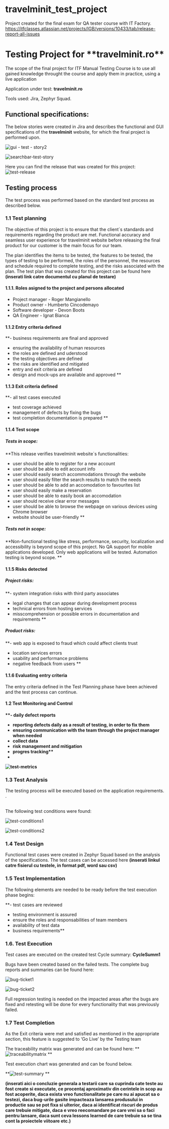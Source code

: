 # travelminit_test_project
Project created for the final exam for QA tester course with IT Factory.
https://itfclasses.atlassian.net/projects/IGB/versions/10433/tab/release-report-all-issues

<h1>Testing Project for **travelminit.ro**</h1>

The scope of the final project for ITF Manual Testing Course is to use all gained knowledge throught the course and apply them in practice, using a live application

Application under test: **travelminit.ro**

Tools used: Jira, Zephyr Squad.

<h2>Functional specifications:</h2>

The below stories were created in Jira and describes the functional and GUI specifications of the **travelminit** website,  for which the final project is performed upon.

![gui - test - story2](https://github.com/Biacna/travelminit_test_project/assets/118627174/e8f7ca65-59ca-4eea-85dc-2c210767b7dd)

![searchbar-test-story](https://github.com/Biacna/travelminit_test_project/assets/118627174/c5d80d21-3dcd-40cf-9964-a22348fd9652)

Here you can find the release that was created for this project:
![test-release](https://github.com/user-attachments/assets/96997da7-8f19-4622-9e62-13d0690adda5)

<h2>Testing process</h2>

The test process was performed based on the standard test process as described below.

<h3>1.1 Test planning</h3>

The objective of this project is to ensure that the client`s standards and requirements regarding the product are met. Functional accuracy and seamless user experience for travelminit website before releasing the final product for our customer is the main focus for our team.

The plan identifies the items to be tested, the features to be tested, the types of testing to be performed, the roles of the personnel, the resources and schedule required to complete testing, and the risks associated with the plan. The test plan that was created for this project can be found here **(inserati link catre documentul cu planul de testare)**

<h4>1.1.1. Roles asigned to the project and persons allocated</h4>

<ul>
  <li>Project manager - Roger Mangianello</li> 
  <li>Product owner - Humberto Cincodemayo</li>
  <li>Software developer - Devon Boots</li>
  <li>QA Engineer - Ignat Bianca</li>
</ul>

<h4> 1.1.2 Entry criteria defined </h4>

**-	business requirements are final and approved
- ensuring the availability of human resources
- the roles are defined and uderstood
- the testing objectives are defined
- the risks are identified and mitigated
- entry and exit criteria are defined
-	design and mock-ups are available and approved
**

<h4> 1.1.3 Exit criteria defined </h4>

**-	all test cases executed
-	test coverage achieved
-	management of defects by fixing the bugs
-	test completion documentation is prepared
**

<h4> 1.1.4 Test scope</h4>

<h5> Tests in scope: </h5>

**This release verifies travelminit website`s functionalities:
- user should be able to register for a new account
- user should be able to edit account info
- user should easily search accommodations through the website
- user should easily filter the search results to match the needs
- user should be able to add an accomodation to favourites list
- user should easily make a reservation
- user should be able to easily book an accomodation
- user should receive clear error messages
- user should be able to browse the webpage on various devices using Chrome browser
- website should be user-friendly
**

<h5>Tests not in scope: </h5>

**Non-functional testing like stress, performance, security, localization and accessibility is beyond scope of this project.
No QA support for mobile applications developed. Only web applications will be tested.
Automation testing is beyond scope.
**

<h4>1.1.5 Risks detected</h4>

<h5>Project risks:</h5>

**-	system integration risks with third party associates
-	legal changes that can appear during development process
-	technical errors from hosting services
- misscomprehension or possible errors in documentation and requirements 
**

<h5> Product risks: </h5>

**-	web app is exposed to fraud which could affect clients trust
-	location services errors
-	usability and performance problems
- negative feedback from users
**

<h4>1.1.6 Evaluating entry criteria</h4>

The entry criteria defined in the Test Planning phase have been achieved and the test process can continue.

<h4>1.2 Test Monitoring and Control<h4>

**-	daily defect reports
-	reporting defects daily as a result of testing, in order to fix them
-	ensuring communication with the team through the project manager when needed
-	collect data
-	risk management and mitigation
-	progres tracking**
-	
![test-metrics](https://github.com/user-attachments/assets/ff7ccfc9-b3fb-452c-a4e0-cc3ab20b757e)

<h3> 1.3 Test Analysis </h3>
The testing process will be executed based on the application requirements. <b></b>. <br><br>

The following test conditions were found: <br>

![test-conditions1](https://github.com/user-attachments/assets/30ee2adc-413f-4323-8fae-b0b53bba39b5)

![test-conditions2](https://github.com/user-attachments/assets/a3d3a17e-29c3-478c-93df-ddee61f99ce6)

<h3>1.4 Test Design</h3>

Functional test cases were created in Zephyr Squad based on the analysis of the specifications. The test cases can be accessed here **(inserati linkul catre fisierul cu testele, in format pdf, word sau csv)**

<h3>1.5 Test Implementation</h3>

The following elements are needed to be ready before the test execution phase begins:

**- test cases are reviewed
- testing environment is assured
- ensure the roles and responsabilities of team members
- availability of test data
- business requirements**

<h3>1.6. Test Execution </h3>

Test cases are executed on the created test Cycle summary: **CycleSumm1**

Bugs have been created based on the failed tests. The complete bug reports and summaries can be found here:

![bug-ticket1](https://github.com/user-attachments/assets/8db99757-f259-4d14-9246-c9aab0166359)

![bug-ticket2](https://github.com/user-attachments/assets/ddaabdd7-b969-442d-8605-ecfeae1028eb)

Full regression testing is needed on the impacted areas after the bugs are fixed and retesting will be done for every functionality that was previously failed.

<h3>1.7 Test Completion</h3>
As the Exit criteria were met and satisfied as mentioned in the appropriate section, this feature is suggested to ‘Go Live’ by the Testing team

The traceability matrix was generated and can be found here:
**![traceabilitymatrix](https://github.com/Biacna/travelminit_test_project/assets/118627174/8bfa4a81-f6c4-4b76-b856-e436a5495ae5)
**

Test execution chart was generated and can be found below. 

**![test-summary](https://github.com/Biacna/travelminit_test_project/assets/118627174/a77c1c5d-50cc-46d3-a0da-be8644695d01)
**

**(inserati aici o concluzie generala a testarii care sa cuprinda cate teste au fost create si executate, ce procentaj aproximativ din cerintele in scop au fost acoperite, daca exista vreo functionalitate pe care nu ai apucat sa o testezi, daca bug-urile gasite impacteaza lansarea produsului in productie sau se pot fixa si ulterior, daca ai identificat riscuri de produs care trebuie mitigate, daca e vreo reecomandare pe care vrei sa o faci pentru lansare, daca sunt ceva lessons learned de care trebuie sa se tina cont la proiectele viitoare etc.)**
